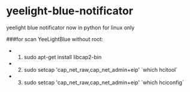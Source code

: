 # yeelight-blue-notificator
yeelight blue notificator now in python for linux only

###for scan YeeLightBlue without root:
- 1) sudo apt-get install libcap2-bin
- 2) sudo setcap 'cap_net_raw,cap_net_admin+eip' \`which hcitool\`
- 3) sudo setcap 'cap_net_raw,cap_net_admin+eip' \`which hciconfig\`